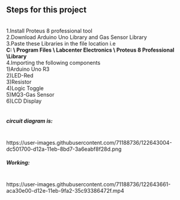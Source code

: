 <h2>Steps for this project</h2><br>
1.Install Proteus 8 professional tool<br>
2.Download Arduino Uno Library and Gas Sensor Library<br>
3.Paste these Libraries in the file location i.e
<br><b>C: \ Program Files \ Labcenter Electronics \ Proteus 8 Professional \Library</b><br>
4.Importing the following components<br>
        1)Arduino Uno R3<br>
        2)LED-Red<br>
        3)Resistor<br>
        4)Logic Toggle<br>
        5)MQ3-Gas Sensor<br>
        6)LCD Display<br>
<br>
<h5>circuit diagram is:</h5><br> 
https://user-images.githubusercontent.com/71188736/122643004-dc501700-d12a-11eb-8bd7-3a6eabf8f28d.png
<h5>Working:</h5><br>
https://user-images.githubusercontent.com/71188736/122643661-aca30e00-d12e-11eb-9fa2-35c93386472f.mp4

